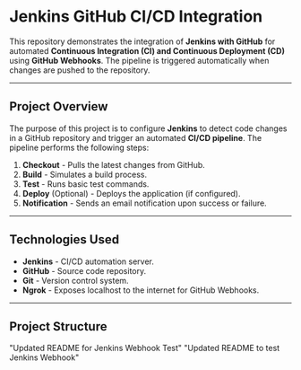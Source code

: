 # Jenkins GitHub CI/CD Integration

This repository demonstrates the integration of **Jenkins with GitHub** for automated **Continuous Integration (CI) and Continuous Deployment (CD)** using **GitHub Webhooks**. The pipeline is triggered automatically when changes are pushed to the repository.

---

## **Project Overview**
The purpose of this project is to configure **Jenkins** to detect code changes in a GitHub repository and trigger an automated **CI/CD pipeline**. The pipeline performs the following steps:

1. **Checkout** - Pulls the latest changes from GitHub.
2. **Build** - Simulates a build process.
3. **Test** - Runs basic test commands.
4. **Deploy** (Optional) - Deploys the application (if configured).
5. **Notification** - Sends an email notification upon success or failure.

---

## **Technologies Used**
- **Jenkins** - CI/CD automation server.
- **GitHub** - Source code repository.
- **Git** - Version control system.
- **Ngrok** - Exposes localhost to the internet for GitHub Webhooks.

---

## **Project Structure**
"Updated README for Jenkins Webhook Test" 
"Updated README to test Jenkins Webhook" 

